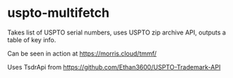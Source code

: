 # uspto-multifetch
Takes list of USPTO serial numbers, uses USPTO zip archive API, outputs a table of key info. 

Can be seen in action at https://morris.cloud/tmmf/

Uses TsdrApi from https://github.com/Ethan3600/USPTO-Trademark-API


